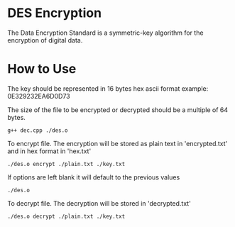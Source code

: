 # DES Encryption
The Data Encryption Standard is a symmetric-key algorithm for the encryption of digital data.


# How to Use
The key should be represented in 16 bytes hex ascii format example: 0E329232EA6D0D73

The size of the file to be encrypted or decrypted should be a multiple of 64 bytes.
```console
g++ dec.cpp ./des.o
```
To encrypt file. The encryption will be stored as plain text in 'encrypted.txt' and in hex format in 'hex.txt'
 ```console
 ./des.o encrypt ./plain.txt ./key.txt
 ```
 If options are left blank it will default to the previous values
 ```console
 ./des.o
 ```
 To decrypt file. The decryption will be stored in 'decrypted.txt'
 ```console
 ./des.o decrypt ./plain.txt ./key.txt
 ```
